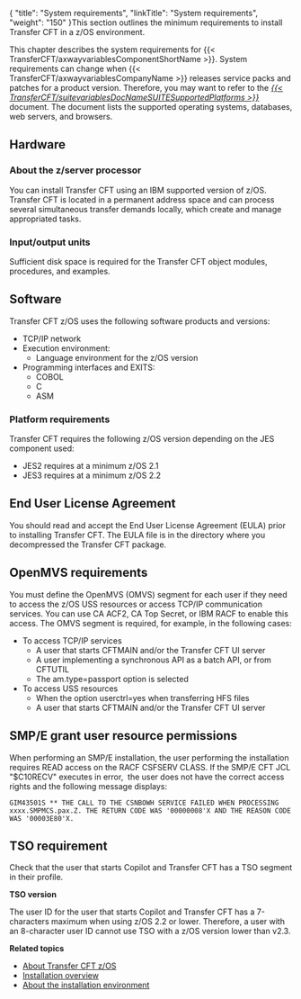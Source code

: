 {
    "title": "System requirements",
    "linkTitle": "System requirements",
    "weight": "150"
}This section outlines the minimum requirements to install Transfer CFT in a z/OS environment.

This chapter describes the system requirements for {{< TransferCFT/axwayvariablesComponentShortName  >}}. System requirements can change when {{< TransferCFT/axwayvariablesCompanyName  >}} releases service packs and patches for a product version. Therefore, you may want to refer to the *[{{< TransferCFT/suitevariablesDocNameSUITESupportedPlatforms  >}}](https://docs.axway.com/bundle/Axway_Products_SupportedPlatforms_allOS_en/resource/Axway_Products_SupportedPlatforms_allOS_en.pdf)* document. The document lists the supported operating systems, databases, web servers, and browsers.

## Hardware

### About the z/server processor

You can install Transfer CFT using an IBM supported version of z/OS. Transfer CFT is located in a permanent address space and can process several simultaneous transfer demands locally, which create and manage appropriated tasks.

### Input/output units

Sufficient disk space is required for the Transfer CFT object modules, procedures, and examples.

## Software

Transfer CFT z/OS uses the following software products and versions:

- TCP/IP network
- Execution environment:
    -   Language environment for the z/OS version
- Programming interfaces and EXITS:
    -   COBOL
    -   C
    -   ASM

### Platform requirements

Transfer CFT requires the following z/OS version depending on the JES component used:

- JES2 requires at a minimum z/OS 2.1
- JES3 requires at a minimum z/OS 2.2

## End User License Agreement

You should read and accept the End User License Agreement (EULA) prior to installing Transfer CFT. The EULA file is in the directory where you decompressed the Transfer CFT package.

## OpenMVS requirements

You must define the OpenMVS (OMVS) segment for each user if they need to access the z/OS USS resources or access TCP/IP communication services. You can use CA ACF2, CA Top Secret, or IBM RACF to enable this access. The OMVS segment is required, for example, in the following cases:

- To access TCP/IP services
    -   A user that starts CFTMAIN and/or the Transfer CFT UI server
    -   A user implementing a synchronous API as a batch API, or from CFTUTIL
    -   The am.type=passport option is selected
- To access USS resources
    -   When the option userctrl=yes when transferring HFS files
    -   A user that starts CFTMAIN and/or the Transfer CFT UI server

<span id="SMP/E"></span>

## SMP/E grant user resource permissions

When performing an SMP/E installation, the user performing the installation requires READ access on the RACF CSFSERV CLASS. If the SMP/E CFT JCL "$C10RECV" executes in error,  the user does not have the correct access rights and the following message displays:

`GIM43501S ** THE CALL TO THE CSNBOWH SERVICE FAILED WHEN PROCESSING xxxx.SMPMCS.pax.Z. THE RETURN CODE WAS '00000008'X AND THE REASON CODE WAS '00003E80'X.`

## TSO requirement

Check that the user that starts Copilot and Transfer CFT has a TSO segment in their profile.

****TSO version****

The user ID for the user that starts Copilot and Transfer CFT has a 7-characters maximum when using z/OS 2.2 or lower. Therefore, a user with an 8-character user ID cannot use TSO with a z/OS version lower than v2.3.

****Related topics****

- [About Transfer CFT z/OS](../)
- [Installation overview]()
- [About the installation environment](../r_envi_file_size_format)

